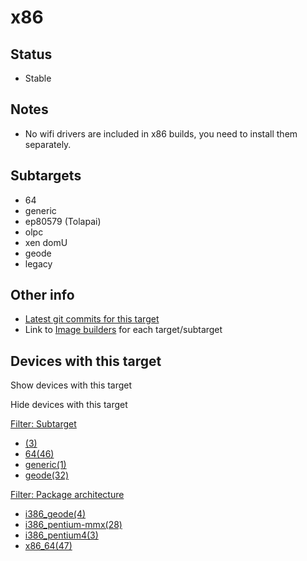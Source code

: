 # x86

## Status

- Stable

## Notes

- No wifi drivers are included in x86 builds, you need to install them separately.

## Subtargets

- 64
- generic
- ep80579 (Tolapai)
- olpc
- xen domU
- geode
- legacy

## Other info

- [Latest git commits for this target](https://git.lede-project.org/?p=source.git&a=search&h=HEAD&st=commit&s=x86%3A "https://git.lede-project.org/?p=source.git&a=search&h=HEAD&st=commit&s=x86:")
- Link to [Image builders](/docs/guide-user/additional-software/imagebuilder "docs:guide-user:additional-software:imagebuilder") for each target/subtarget

## Devices with this target

Show devices with this target

Hide devices with this target

[Filter: Subtarget](#folded_e9e6191c654180578dace5865e0d9df1_1)

- [(3)](/docs/techref/targets/x86?dataflt%5B0%5D=subtarget_%3D "Show pages matching ''")
- [64(46)](/docs/techref/targets/x86?dataflt%5B0%5D=subtarget_%3D64 "Show pages matching '64'")
- [generic(1)](/docs/techref/targets/x86?dataflt%5B0%5D=subtarget_%3Dgeneric "Show pages matching 'generic'")
- [geode(32)](/docs/techref/targets/x86?dataflt%5B0%5D=subtarget_%3Dgeode "Show pages matching 'geode'")

[Filter: Package architecture](#folded_e9e6191c654180578dace5865e0d9df1_2)

- [i386\_geode(4)](/docs/techref/targets/x86?dataflt%5B0%5D=package%20architecture_%3Di386_geode "Show pages matching 'i386_geode'")
- [i386\_pentium-mmx(28)](/docs/techref/targets/x86?dataflt%5B0%5D=package%20architecture_%3Di386_pentium-mmx "Show pages matching 'i386_pentium-mmx'")
- [i386\_pentium4(3)](/docs/techref/targets/x86?dataflt%5B0%5D=package%20architecture_%3Di386_pentium4 "Show pages matching 'i386_pentium4'")
- [x86\_64(47)](/docs/techref/targets/x86?dataflt%5B0%5D=package%20architecture_%3Dx86_64 "Show pages matching 'x86_64'")
